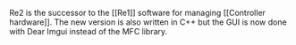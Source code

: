 Re2 is the successor to the [[Re1]] software for managing [[Controller hardware]]. The new version is also written in C++ but the GUI is now done with Dear Imgui instead of the MFC library.